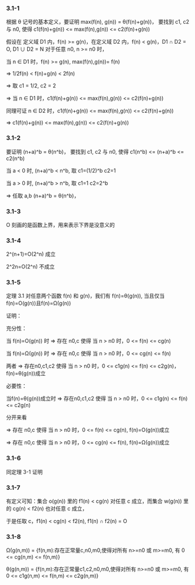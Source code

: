 ### 3.1-1

根据 θ 记号的基本定义，要证明 max(f(n), g(n)) = θ(f(n)+g(n))，
要找到 c1, c2 与 n0, 使得 c1(f(n)+g(n)) <= max(f(n),g(n)) <= c2(f(n)+g(n))

假设在 定义域 D1 内，f(n) >= g(n)，在定义域 D2 内，f(n) < g(n)，D1 ∩ D2 = O, D1 ∪ D2 = N
对于任意 n0, n >= n0 时，

当 n ∈ D1 时，f(n) >= g(n), max(f(n),g(n))= f(n)

=> 1/2f(n) < f(n)+g(n) < 2f(n)

=> 取 c1 = 1/2, c2 = 2

=> 当 n ∈ D1 时，c1(f(n)+g(n)) <= max(f(n),g(n)) <= c2(f(n)+g(n))

同理可证 n ∈ D2 时，c1(f(n)+g(n)) <= max(f(n),g(n)) <= c2(f(n)+g(n))

=> c1(f(n)+g(n)) <= max(f(n),g(n)) <= c2(f(n)+g(n))

### 3.1-2

要证明 (n+a)^b = θ(n^b)，
要找到 c1, c2 与 n0, 使得 c1(n^b) <= (n+a)^b <= c2(n^b)

当 a < 0 时, (n+a)^b < n^b, 取 c1=(1/2)^b c2=1

当 a > 0 时, (n+a)^b > n^b, 取 c1=1 c2=2^b

=> 任取 a,b (n+a)^b = θ(n^b)，

### 3.1-3

O 刻画的是函数上界，用来表示下界是没意义的

### 3.1-4

2^(n+1)=O(2^n) 成立

2^2n=O(2^n) 不成立

### 3.1-5

定理 3.1 对任意两个函数 f(n) 和 g(n)，我们有 f(n)=θ(g(n)), 当且仅当 f(n)=O(g(n))且f(n)=Ω(g(n))

证明：

充分性：

当 f(n)=O(g(n)) 时 => 存在 n0,c 使得 当 n > n0 时，0 <= f(n) <= cg(n)

当 f(n)=Ω(g(n)) 时 => 存在 n0,c 使得 当 n > n0 时，0 <= cg(n) <= f(n)

两者 => 存在n0,c1,c2 使得 当 n > n0 时，0 <= c1g(n) <= f(n) <= c2g(n)，f(n)=θ(g(n))成立

必要性：

当f(n)=θ(g(n))成立时 => 存在n0,c1,c2 使得 当 n > n0 时，0 <= c1g(n) <= f(n) <= c2g(n)

分开来看

=> 存在 n0,c 使得 当 n > n0 时，0 <= f(n) <= cg(n), f(n)=O(g(n))成立

=> 存在 n0,c 使得 当 n > n0 时，0 <= cg(n) <= f(n), f(n)=Ω(g(n))成立

### 3.1-6

同定理 3-1 证明

### 3.1-7

有定义可知：集合 o(g(n)) 里的 f1(n) < cg(n) 对任意 c 成立，而集合 w(g(n)) 里的 cg(n) < f2(n) 也对任意 c 成立，

于是任取 c，f1(n) < cg(n) < f2(n), f1(n) ∩ f2(n) = O

### 3.1-8

Ω(g(n,m)) = {f(n,m):存在正常量c,n0,m0,使得对所有 n>=n0 或 m>=m0, 有 0 <= cg(n,m) <= f(n,m)}

θ(g(n,m)) = {f(n,m):存在正常量c1,c2,n0,m0,使得对所有 n>=n0 或 m>=m0, 有 0 <= c1g(n,m) <= f(n,m) <= c2g(n,m)}
